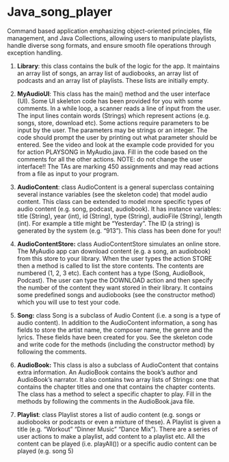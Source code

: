 # Java_song_player
Command based application emphasizing object-oriented principles, file management, and Java Collections, allowing users to manipulate playlists, handle diverse song formats, and ensure smooth file operations through exception handling.

1.	**Library**: this class contains the bulk of the logic for the app. It maintains an array list of songs, an array list of audiobooks, an array list of podcasts and an array list of playlists. These lists are initially empty.

2.	**MyAudioUI**: This class has the main() method and the user interface (UI). Some UI skeleton code has been provided for you with some comments. In a while loop, a scanner reads a line of input from the user. The input lines contain words (Strings) which represent actions (e.g. songs, store, download etc). Some actions require parameters to be input by the user. The parameters may be strings or an integer. The code should prompt the user by printing out what parameter should be entered. See the video and look at the example code provided for you for action PLAYSONG in MyAudio.java. Fill in the code based on the comments for all the other actions. NOTE: do not change the user interface!! The TAs are marking 450 assignments and may read actions from a file as input to your program. 

3.	**AudioContent**: class AudioContent is a general superclass containing several instance variables (see the skeleton code) that model audio content. This class can be extended to model more specific types of audio content (e.g. song, podcast, audiobook). It has instance variables: title (String), year (int), id (String), type (String), audioFile (String), length (int). For example a title might be “Yesterday”. The ID (a string) is generated by the system (e.g. “913”). This class has been done for you!!

4.	**AudioContentStore:** class AudioContentStore simulates an online store. The MyAudio app can download content (e.g. a song, an audiobook) from this store to your library. When the user types the action STORE then a method is called to list the store contents. The contents are numbered (1, 2, 3 etc). Each content has a type (Song, AudioBook, Podcast). The user can type the DOWNLOAD action and then specify the number of the content they want stored in their library. It contains some predefined songs and audiobooks (see the constructor method) which you will use to test your code. 
 
5.	**Song:** class Song is a subclass of Audio Content (i.e. a song is a type of audio content). In addition to the AudioContent information, a song has fields to store the artist name, the composer name, the genre and the lyrics. These fields have been created for you. See the skeleton code and write code for the methods (including the constructor method) by following the comments.

6.	**AudioBook:** This class is also a subclass of AudioContent that contains extra information. An AudioBook contains the book’s author and AudioBook’s narrator. It also contains two array lists of Strings: one that contains the chapter titles and one that contains the chapter contents. The class has a method to select a specific chapter to play. Fill in the methods by following the comments in the AudioBook.java file.

7.	**Playlist**: class Playlist stores a list of audio content (e.g. songs or audiobooks or podcasts or even a mixture of these). A Playlist is given a title (e.g. “Workout” “Dinner Music” “Dance Mix”). There are a series of user actions to make a playlist, add content to a playlist etc. All the content can be played (i.e. playAll()) or a specific audio content can be played (e.g. song 5)
